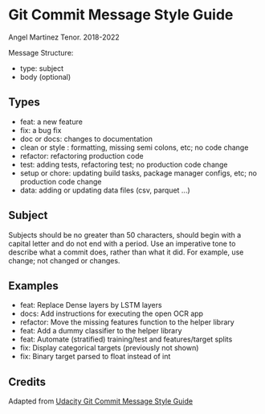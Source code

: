 # Git Commit Message Style Guide
Angel Martinez Tenor. 2018-2022

Message Structure:
- type: subject
- body (optional)

## Types

- feat: a new feature
- fix: a bug fix
- doc or docs: changes to documentation
- clean or style : formatting, missing semi colons, etc; no code change
- refactor: refactoring production code
- test: adding tests, refactoring test; no production code change
- setup or chore: updating build tasks, package manager configs, etc; no production code change
- data: adding or updating data files (csv, parquet ...)

## Subject
Subjects should be no greater than 50 characters, should begin with a capital letter and do not end with a period. Use an imperative tone to describe what a commit does, rather than what it did. For example, use change; not changed or changes.

## Examples
- feat: Replace Dense layers by LSTM layers
- docs: Add instructions for executing the open OCR app
- refactor: Move the missing features function to the helper library
- feat: Add a dummy classifier to the helper library
- feat: Automate (stratified) training/test and features/target splits
- fix: Display categorical targets (previously not shown)
- fix: Binary target parsed to float instead of int

## Credits
Adapted from [Udacity Git Commit Message Style Guide](https://udacity.github.io/git-styleguide/)
